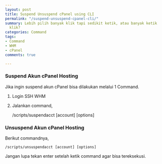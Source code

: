 ```yaml
---
layout: post
title: Suspend Unsuspend cPanel using CLI
permalink: "/suspend-unsuspend-cpanel-cli/"
summary: Lebih pilih banyak klik tapi sedikit ketik, atau banyak ketik tapi sedikit
  klik?
categories: Command
tags:
- Command
- WHM
- cPanel
comments: true

---
```

### Suspend Akun cPanel Hosting

Jika ingin suspend akun cPanel bisa dilakukan melalui 1 Command.

1. Login SSH WHM
2. Jalankan command,

    /scripts/suspendacct [account] [options]

### Unsuspend Akun cPanel Hosting

Berikut commandnya,

    /scripts/unsuspendacct [account] [options]

Jangan lupa tekan enter setelah ketik command agar bisa tereksekusi.